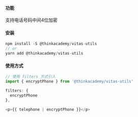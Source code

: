#### 功能
支持电话号码中间4位加密
#### 安装
```js
npm install -S @thinkacademy/vitas-utils
// or
yarn add @thinkacademy/vitas-utils
```
#### 使用方式
```js
// 使用 filters 方式引入
import { encryptPhone } from '@thinkacademy/vitas-utils'

filters: {
  encryptPhone
},

<p>{{ telephone | encryptPhone }}</p>
```